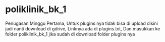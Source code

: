 # poliklinik_bk_1
Penugasan Minggu Pertama,
Untuk plugins nya tidak bisa di upload disini jadi nanti download di gdrive,
Linknya ada di plugins.txt,
Dan masukkan ke folder poliklinik_bk_1 jika sudah di download folder plugins nya
